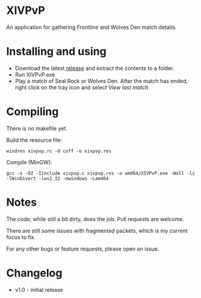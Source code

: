 # XIVPvP

An application for gathering Frontline and Wolves Den match details.

# Installing and using

- Download the latest [release](https://github.com/XIVPvP/XIVPvP/releases) and extract the contents to a folder. 
- Run XIVPvP.exe
- Play a match of Seal Rock or Wolves Den. After the match has ended, right click on the tray icon and select *View last match*

# Compiling

There is no makefile yet.

Build the resource file:

    windres xivpvp.rc -O coff -o xivpvp.res

Compile (MinGW):

    gcc -s -O2 -Iinclude xivpvp.c xivpvp.res -o amd64/XIVPvP.exe -Wall -lz -lWinDivert -lws2_32 -mwindows -Lamd64

# Notes

The code, while still a bit dirty, does the job. Pull requests are welcome.

There are still some issues with fragmented packets, which is my current focus to fix.

For any other bugs or feature requests, please open an issue.

# Changelog
- v1.0 - initial release